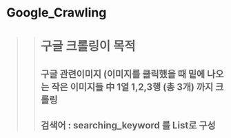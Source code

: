 # Google_Crawling

>> # 구글 크롤링이 목적  
>> ## 구글 관련이미지 (이미지를 클릭했을 때 밑에 나오는 작은 이미지들 中 1열 1,2,3행 (총 3개) 까지 크롤링  
>> ## 검색어 : searching_keyword 를 List로 구성
